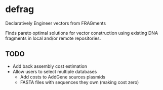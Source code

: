 # defrag

Declaratively Engineer vectors from FRAGments

Finds pareto optimal solutions for vector construction using existing DNA fragments in local and/or remote repositories.

## TODO

- Add back assembly cost estimation
- Allow users to select multiple databases
  - Add costs to AddGene sources plasmids
  - FASTA files with sequences they own (making cost zero)
